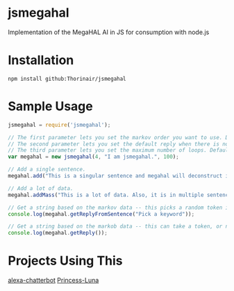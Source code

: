 jsmegahal
=========

Implementation of the MegaHAL AI in JS for consumption with node.js

Installation
============
```
npm install github:Thorinair/jsmegahal
```

Sample Usage
============
```js
jsmegahal = require('jsmegahal');

// The first parameter lets you set the markov order you want to use. Defaults to 4.
// The second parameter lets you set the default reply when there is no data. Defaults to "".
// The third parameter lets you set the maximum number of loops. Defaults to 100.
var megahal = new jsmegahal(4, "I am jsmegahal.", 100);

// Add a single sentence.
megahal.add("This is a singular sentence and megahal will deconstruct it accordingly.");

// Add a lot of data.
megahal.addMass("This is a lot of data. Also, it is in multiple sentences!");

// Get a string based on the markov data -- this picks a random token in the sentence.
console.log(megahal.getReplyFromSentence("Pick a keyword"));

// Get a string based on the markob data -- this can take a token, or nothing at all.
console.log(megahal.getReply());
```

Projects Using This
===================
[alexa-chatterbot](https://github.com/moof2k/alexa-chatterbot)
[Princess-Luna](https://github.com/Thorinair/Princess-Luna)
